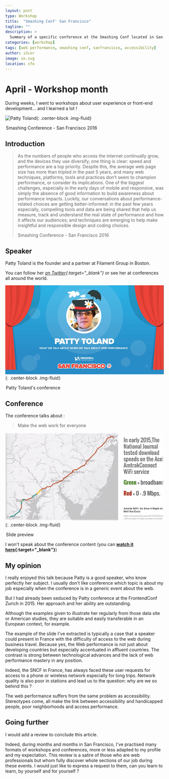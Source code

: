 ```yaml
---
layout: post
type: Workshop
title:  "Smashing Conf' San Francisco"
tagline: ""
description: >
  Summary of a specific conference at the Smashing Conf located in San Francisco (April 2016)
categories: [workshop]
tags: [web performance, smashing conf, sanfrancisco, accessibility]
author: iScor
image: ux.svg
location: sfo
---
```


# April - Workshop month

During weeks, I went to workshops about user experience or front-end development... and I learned a lot !

![Patty Toland](http://smashingconf.com/sf-2016/content/01-home/sf16.png){: .center-block .img-fluid}
<legend class="mark text-xs-center">Smashing Conference - San Francisco 2016</legend>

## Introduction

<blockquote class="post-blockquote">
  <p>
  As the numbers of people who access the internet continually grow, and the devices they use diversify, one thing is clear: speed and performance are a top priority.
  Despite this, the average web page size has more than tripled in the past 5 years, and many web techniques, platforms, tools and practices don’t seem to champion performance, or consider its implications. One of the biggest challenges, especially in the early days of mobile and responsive, was simply the absence of good information to build awareness about performance impacts.
  Luckily, our conversations about performance-related choices are getting better-informed: in the past few years especially, compelling tools and data are being shared that help us measure, track and understand the real state of performance and how it affects our audiences; and techniques are emerging to help make insightful and responsible design and coding choices.
  </p>
  <span class="blockquote-author">Smashing Conference - San Francisco 2016</span>
</blockquote>

## Speaker

Patty Toland is the founder and a partner at Filament Group in Boston.

You can follow her *[on Twitter][pt-twitter]{:target="_blank"}* or see her at conferences all around the world.

![Patty Toland](/assets/images/patty-toland-smashing-conf.jpg){: .center-block .img-fluid}
<legend class="mark text-xs-center">Patty Toland's conference</legend>

## Conference

The conference talks about :

> Make the web work for everyone

![Web performance](/assets/images/train-performance.jpg){: .center-block .img-fluid}
<legend class="mark text-xs-center">Slide preview</legend>

I won't speak about the conference content (you can **[watch it here][conf]{:target="_blank"}**)

## My opinion

I really enjoyed this talk because Patty is a good speaker, who know perfectly her subject.
I usually don't like conference which topic is about my job especially when the conference is in a generic event about the web.

But I had already been seduced by Patty conference at the FrontendConf Zurich in 2015. Her approach and her ability are outstanding.

Although the examples given to illustrate her regularly from those data site or American studies, they are suitable and easily transferable in an European context, for example.

The example of the slide I've extracted is typically a case that a speaker could present in France with the difficulty of access to the web during business travel. Because yes, the Web performance is not just about developing countries but especially accentuated in affluent countries. The contrast is strong between technological advances and the lack of web performance mastery in any position.

Indeed, the SNCF in France, has always faced these user requests for access to a phone or wireless network especially for long trips. Network quality is also poor in stations and lead us to the question: why are we so behind this ?

The web performance suffers from the same problem as accessibility. Stereotypes come, all make the link between accessibility and handicapped people, poor neighborhoods and access performance.

## Going further

I would add a review to conclude this article.

Indeed, during months and months in San Francisco, I've practised many formats of workshops and conferences, more or less adapted to my profile and my expectation. This review is a satire of those who are web professionals but whom fully discover whole sections of our job during these events. I would just like to express a request to them, can you learn to learn, by yourself and for yourself ?

[pt-twitter]:      https://twitter.com/pattytoland
[conf]:            https://vimeo.com/163510675
